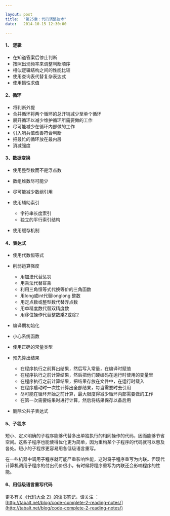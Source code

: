 ```yaml
---

layout: post
title:  "第25章：代码调整技术"
date:   2014-10-15 12:30:00

---
```



#### 1、	逻辑

* 在知道答案后停止判断
* 按照出现频率来调整判断顺序
* 相似逻辑结构之间的性能比较
* 使用查询表代替复杂表达式
* 使用惰性求值


#### 2、循环

* 将判断外提
* 合并循环将两个循环的总开销减少至单个循环
* 展开循环以减少维护循环所需要做的工作
* 尽可能减少在循环内部做的工作
* 引入哨兵值改善符合判断
* 把最忙的循环放在最内层
* 消减强度

#### 3、数据变换

* 使用整型数而不是浮点数
* 数组维数尽可能少
* 尽可能减少数组引用
* 使用辅助索引

	* 字符串长度索引
	* 独立的平行索引结构
	
* 使用缓存机制


#### 4、表达式

* 使用代数恒等式
* 削弱运算强度

	* 用加法代替惩罚
	* 用乘法代替幂乘
	* 利用三角恒等式代换等价的三角函数
	* 用long或int代替longlong 整数
	* 用定点数或整型数代替浮点数
	* 用单精度数代替双精度数
	* 用移位操作代替整数乘2或除2

* 编译期初始化
* 小心系统函数
* 使用正确的常量类型
* 预先算出结果

	* 在程序执行之前算出结果，然后写入常量，在编译时赋值
	* 在程序执行之前计算结果，然后把他们硬编码在运行时使用的变量里
	* 在程序执行之前计算结果，把结果存放在文件中，在运行时载入
	* 在程序启动时一次性计算出全部结果，每当需要时去引用
	* 尽可能在循环开始之前计算，最大限度得减少循环内部需要做的工作
	* 在第一次需要结果时进行计算，然后将结果保存以备后用

* 删除公共子表达式


#### 5、子程序

短小、定义明确的子程序能够代替多出单独执行的相同操作的代码，因而能够节省空间。这些子程序也能使得优化更为简单，因为重构某个子程序的代码就可以惠及各处。短小的子程序更容易用各低级语言重写。

在一些机器中调用子程序就可能严重影响性能，这时将子程序重写为内联。但现代计算机调用子程序的付出代价很小，有时候将程序重写为内联还会影响程序的性能。


#### 6、用低级语言重写代码




更多有关[《代码大全 2》的读书笔记](http://tabalt.net/blog/code-complete-2-reading-notes/)，请关注 ：  
[http://tabalt.net/blog/code-complete-2-reading-notes/](http://tabalt.net/blog/code-complete-2-reading-notes/)




